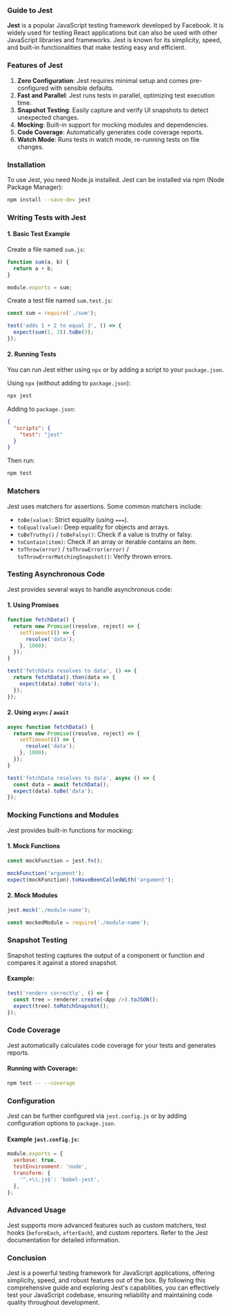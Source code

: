 ### Guide to Jest

**Jest** is a popular JavaScript testing framework developed by Facebook. It is widely used for testing React applications but can also be used with other JavaScript libraries and frameworks. Jest is known for its simplicity, speed, and built-in functionalities that make testing easy and efficient.

### Features of Jest

1. **Zero Configuration**: Jest requires minimal setup and comes pre-configured with sensible defaults.
2. **Fast and Parallel**: Jest runs tests in parallel, optimizing test execution time.
3. **Snapshot Testing**: Easily capture and verify UI snapshots to detect unexpected changes.
4. **Mocking**: Built-in support for mocking modules and dependencies.
5. **Code Coverage**: Automatically generates code coverage reports.
6. **Watch Mode**: Runs tests in watch mode, re-running tests on file changes.

### Installation

To use Jest, you need Node.js installed. Jest can be installed via npm (Node Package Manager):

```bash
npm install --save-dev jest
```

### Writing Tests with Jest

#### 1. **Basic Test Example**

Create a file named `sum.js`:

```javascript
function sum(a, b) {
  return a + b;
}

module.exports = sum;
```

Create a test file named `sum.test.js`:

```javascript
const sum = require('./sum');

test('adds 1 + 2 to equal 3', () => {
  expect(sum(1, 2)).toBe(3);
});
```

#### 2. **Running Tests**

You can run Jest either using `npx` or by adding a script to your `package.json`.

Using `npx` (without adding to `package.json`):

```bash
npx jest
```

Adding to `package.json`:

```json
{
  "scripts": {
    "test": "jest"
  }
}
```

Then run:

```bash
npm test
```

### Matchers

Jest uses matchers for assertions. Some common matchers include:

- `toBe(value)`: Strict equality (using `===`).
- `toEqual(value)`: Deep equality for objects and arrays.
- `toBeTruthy()` / `toBeFalsy()`: Check if a value is truthy or falsy.
- `toContain(item)`: Check if an array or iterable contains an item.
- `toThrow(error)` / `toThrowError(error)` / `toThrowErrorMatchingSnapshot()`: Verify thrown errors.

### Testing Asynchronous Code

Jest provides several ways to handle asynchronous code:

#### 1. Using Promises

```javascript
function fetchData() {
  return new Promise((resolve, reject) => {
    setTimeout(() => {
      resolve('data');
    }, 1000);
  });
}

test('fetchData resolves to data', () => {
  return fetchData().then(data => {
    expect(data).toBe('data');
  });
});
```

#### 2. Using `async` / `await`

```javascript
async function fetchData() {
  return new Promise((resolve, reject) => {
    setTimeout(() => {
      resolve('data');
    }, 1000);
  });
}

test('fetchData resolves to data', async () => {
  const data = await fetchData();
  expect(data).toBe('data');
});
```

### Mocking Functions and Modules

Jest provides built-in functions for mocking:

#### 1. Mock Functions

```javascript
const mockFunction = jest.fn();

mockFunction('argument');
expect(mockFunction).toHaveBeenCalledWith('argument');
```

#### 2. Mock Modules

```javascript
jest.mock('./module-name');

const mockedModule = require('./module-name');
```

### Snapshot Testing

Snapshot testing captures the output of a component or function and compares it against a stored snapshot.

#### Example:

```javascript
test('renders correctly', () => {
  const tree = renderer.create(<App />).toJSON();
  expect(tree).toMatchSnapshot();
});
```

### Code Coverage

Jest automatically calculates code coverage for your tests and generates reports.

#### Running with Coverage:

```bash
npm test -- --coverage
```

### Configuration

Jest can be further configured via `jest.config.js` or by adding configuration options to `package.json`.

#### Example `jest.config.js`:

```javascript
module.exports = {
  verbose: true,
  testEnvironment: 'node',
  transform: {
    '^.+\\.js$': 'babel-jest',
  },
};
```

### Advanced Usage

Jest supports more advanced features such as custom matchers, test hooks (`beforeEach`, `afterEach`), and custom reporters. Refer to the Jest documentation for detailed information.

### Conclusion

Jest is a powerful testing framework for JavaScript applications, offering simplicity, speed, and robust features out of the box. By following this comprehensive guide and exploring Jest's capabilities, you can effectively test your JavaScript codebase, ensuring reliability and maintaining code quality throughout development.